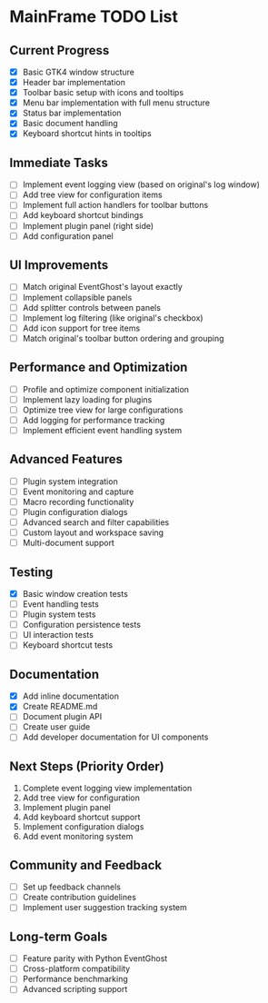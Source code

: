 # MainFrame TODO List

## Current Progress
- [x] Basic GTK4 window structure
- [x] Header bar implementation
- [x] Toolbar basic setup with icons and tooltips
- [x] Menu bar implementation with full menu structure
- [x] Status bar implementation
- [x] Basic document handling
- [x] Keyboard shortcut hints in tooltips

## Immediate Tasks
- [ ] Implement event logging view (based on original's log window)
- [ ] Add tree view for configuration items
- [ ] Implement full action handlers for toolbar buttons
- [ ] Add keyboard shortcut bindings
- [ ] Implement plugin panel (right side)
- [ ] Add configuration panel

## UI Improvements
- [ ] Match original EventGhost's layout exactly
- [ ] Implement collapsible panels
- [ ] Add splitter controls between panels
- [ ] Implement log filtering (like original's checkbox)
- [ ] Add icon support for tree items
- [ ] Match original's toolbar button ordering and grouping

## Performance and Optimization
- [ ] Profile and optimize component initialization
- [ ] Implement lazy loading for plugins
- [ ] Optimize tree view for large configurations
- [ ] Add logging for performance tracking
- [ ] Implement efficient event handling system

## Advanced Features
- [ ] Plugin system integration
- [ ] Event monitoring and capture
- [ ] Macro recording functionality
- [ ] Plugin configuration dialogs
- [ ] Advanced search and filter capabilities
- [ ] Custom layout and workspace saving
- [ ] Multi-document support

## Testing
- [x] Basic window creation tests
- [ ] Event handling tests
- [ ] Plugin system tests
- [ ] Configuration persistence tests
- [ ] UI interaction tests
- [ ] Keyboard shortcut tests

## Documentation
- [x] Add inline documentation
- [x] Create README.md
- [ ] Document plugin API
- [ ] Create user guide
- [ ] Add developer documentation for UI components

## Next Steps (Priority Order)
1. Complete event logging view implementation
2. Add tree view for configuration
3. Implement plugin panel
4. Add keyboard shortcut support
5. Implement configuration dialogs
6. Add event monitoring system

## Community and Feedback
- [ ] Set up feedback channels
- [ ] Create contribution guidelines
- [ ] Implement user suggestion tracking system

## Long-term Goals
- [ ] Feature parity with Python EventGhost
- [ ] Cross-platform compatibility
- [ ] Performance benchmarking
- [ ] Advanced scripting support